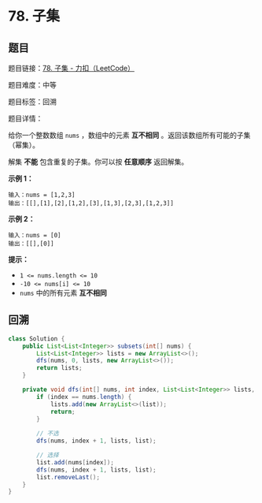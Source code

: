 # 78. 子集

## 题目

题目链接：[78. 子集 - 力扣（LeetCode）](https://leetcode.cn/problems/subsets/description/)

题目难度：中等

题目标签：回溯

题目详情：

给你一个整数数组 `nums` ，数组中的元素 **互不相同** 。返回该数组所有可能的子集（幂集）。

解集 **不能** 包含重复的子集。你可以按 **任意顺序** 返回解集。

**示例 1：**

```
输入：nums = [1,2,3]
输出：[[],[1],[2],[1,2],[3],[1,3],[2,3],[1,2,3]]
```

**示例 2：**

```
输入：nums = [0]
输出：[[],[0]]
```

**提示：**

- `1 <= nums.length <= 10`
- `-10 <= nums[i] <= 10`
- `nums` 中的所有元素 **互不相同**



## 回溯

``` java
class Solution {
    public List<List<Integer>> subsets(int[] nums) {
        List<List<Integer>> lists = new ArrayList<>();
        dfs(nums, 0, lists, new ArrayList<>());
        return lists;
    }

    private void dfs(int[] nums, int index, List<List<Integer>> lists, List<Integer> list) {
        if (index == nums.length) {
            lists.add(new ArrayList<>(list));
            return;
        }
        
        // 不选
        dfs(nums, index + 1, lists, list);

        // 选择
        list.add(nums[index]);
        dfs(nums, index + 1, lists, list);
        list.removeLast();
    }
}
```